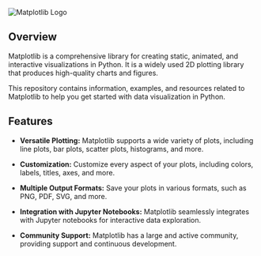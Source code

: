 ![Matplotlib Logo](https://matplotlib.org/stable/_static/logo2_compressed.svg)

## Overview

Matplotlib is a comprehensive library for creating static, animated, and interactive visualizations in Python. It is a widely used 2D plotting library that produces high-quality charts and figures.

This repository contains information, examples, and resources related to Matplotlib to help you get started with data visualization in Python.

## Features

- **Versatile Plotting:** Matplotlib supports a wide variety of plots, including line plots, bar plots, scatter plots, histograms, and more.

- **Customization:** Customize every aspect of your plots, including colors, labels, titles, axes, and more.

- **Multiple Output Formats:** Save your plots in various formats, such as PNG, PDF, SVG, and more.

- **Integration with Jupyter Notebooks:** Matplotlib seamlessly integrates with Jupyter notebooks for interactive data exploration.

- **Community Support:** Matplotlib has a large and active community, providing support and continuous development.
